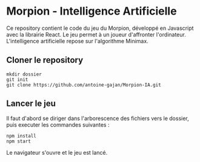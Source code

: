 # Morpion - Intelligence Artificielle

Ce repository contient le code du jeu du Morpion, développé en Javascript avec la librairie React. Le jeu permet à un joueur d'affronter l'ordinateur. L'intelligence artificielle repose sur l'algorithme Minimax.

## Cloner le repository
```
mkdir dossier
git init
git clone https://github.com/antoine-gajan/Morpion-IA.git
```

## Lancer le jeu
Il faut d'abord se diriger dans l'arborescence des fichiers vers le dossier, puis executer les commandes suivantes : 
```
npm install
npm start
```

Le navigateur s'ouvre et le jeu est lancé.

